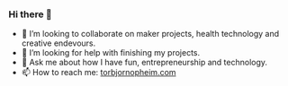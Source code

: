 ### Hi there 👋

<!--
**atopheim/atopheim** is a ✨ _special_ ✨ repository because its `README.md` (this file) appears on your GitHub profile.

Here are some ideas to get you started:

- 🔭 I’m currently working on ...
- 🌱 I’m currently learning ...
- 👯 I’m looking to collaborate on ...
- 🤔 I’m looking for help with ...
- 💬 Ask me about ...
- 📫 How to reach me: ...
- 😄 Pronouns: ...
- ⚡ Fun fact: ...
-->

- 👯 I’m looking to collaborate on maker projects, health technology and creative endevours. 
- 🤔 I’m looking for help with finishing my projects.
- 💬 Ask me about how I have fun, entrepreneurship and technology.
- 📫 How to reach me: [torbjornopheim.com](https://www.torbjornopheim.com)
